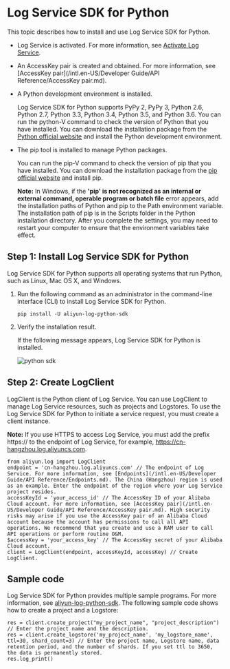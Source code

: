 # Log Service SDK for Python

This topic describes how to install and use Log Service SDK for Python.

-   Log Service is activated. For more information, see [Activate Log Service](https://www.aliyun.com/product/sls?spm=5176.7933691.J_8058803260.20.3eeb2a665LA0eU).
-   An AccessKey pair is created and obtained. For more information, see [AccessKey pair](/intl.en-US/Developer Guide/API Reference/AccessKey pair.md).
-   A Python development environment is installed.

    Log Service SDK for Python supports PyPy 2, PyPy 3, Python 2.6, Python 2.7, Python 3.3, Python 3.4, Python 3.5, and Python 3.6. You can run the python-V command to check the version of Python that you have installed. You can download the installation package from the [Python official website](https://www.python.org/downloads/) and install the Python development environment.

-   The pip tool is installed to manage Python packages.

    You can run the pip-V command to check the version of pip that you have installed. You can download the installation package from the [pip official website](https://pip.pypa.io/en/latest/installing/) and install pip.

    **Note:** In Windows, if the **'pip' is not recognized as an internal or external command, operable program or batch file** error appears, add the installation paths of Python and pip to the Path environment variable. The installation path of pip is in the Scripts folder in the Python installation directory. After you complete the settings, you may need to restart your computer to ensure that the environment variables take effect.


## Step 1: Install Log Service SDK for Python

Log Service SDK for Python supports all operating systems that run Python, such as Linux, Mac OS X, and Windows.

1.  Run the following command as an administrator in the command-line interface \(CLI\) to install Log Service SDK for Python.

    ```
    pip install -U aliyun-log-python-sdk
    ```

2.  Verify the installation result.

    If the following message appears, Log Service SDK for Python is installed.

    ![python sdk](https://static-aliyun-doc.oss-accelerate.aliyuncs.com/assets/img/en-US/5956916061/p179978.png)


## Step 2: Create LogClient

LogClient is the Python client of Log Service. You can use LogClient to manage Log Service resources, such as projects and Logstores. To use the Log Service SDK for Python to initiate a service request, you must create a client instance.

**Note:** If you use HTTPS to access Log Service, you must add the prefix https:// to the endpoint of Log Service, for example, https://cn-hangzhou.log.aliyuncs.com.

```
from aliyun.log import LogClient
endpoint = 'cn-hangzhou.log.aliyuncs.com' // The endpoint of Log Service. For more information, see [Endpoints](/intl.en-US/Developer Guide/API Reference/Endpoints.md). The China (Hangzhou) region is used as an example. Enter the endpoint of the region where your Log Service project resides.
accessKeyId = 'your_access_id' // The AccessKey ID of your Alibaba Cloud account. For more information, see [AccessKey pair](/intl.en-US/Developer Guide/API Reference/AccessKey pair.md). High security risks may arise if you use the AccessKey pair of an Alibaba Cloud account because the account has permissions to call all API operations. We recommend that you create and use a RAM user to call API operations or perform routine O&M.
$accessKey = 'your_access_key' // The AccessKey secret of your Alibaba Cloud account.
client = LogClient(endpoint, accessKeyId, accessKey) // Create LogClient.
```

## Sample code

Log Service SDK for Python provides multiple sample programs. For more information, see [aliyun-log-python-sdk](https://github.com/aliyun/aliyun-log-python-sdk). The following sample code shows how to create a project and a Logstore:

```
res = client.create_project("my_project_name", "project_description") // Enter the project name and the description.
res = client.create_logstore('my_project_name', 'my_logstore_name', ttl=30, shard_count=3) // Enter the project name, Logstore name, data retention period, and the number of shards. If you set ttl to 3650, the data is permanently stored.
res.log_print() 
```

